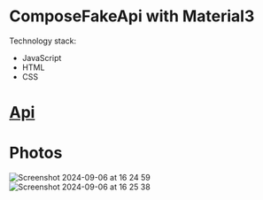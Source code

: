 # ComposeFakeApi with Material3
Technology stack:
  - JavaScript
  - HTML
  - CSS
  
  # [Api](https://jsonplaceholder.typicode.com/)
  
  # Photos
  
  ![Screenshot 2024-09-06 at 16 24 59](https://github.com/user-attachments/assets/05cd91db-cdb6-4232-9a1a-55d4006142b4)
  ![Screenshot 2024-09-06 at 16 25 38](https://github.com/user-attachments/assets/b7638500-41fc-42f7-82ed-c45d476a21c7)
